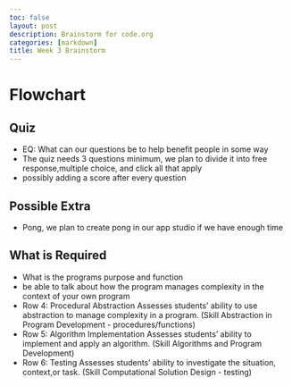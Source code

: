 ```yaml
---
toc: false
layout: post
description: Brainstorm for code.org
categories: [markdown]
title: Week 3 Brainstorm
---
```


# Flowchart

## Quiz

- EQ: What can our questions be to help benefit people in some way
- The quiz needs 3 questions minimum, we plan to divide it into free response,multiple choice, and click all that apply
- possibly adding a score after every question


## Possible Extra

- Pong, we plan to create pong in our app studio if we have enough time


## What is Required

- What is the programs purpose and function
- be able to talk about how the program manages complexity in the context of your own program
- Row 4: Procedural Abstraction
Assesses students’ ability to use abstraction to manage complexity in a program. (Skill Abstraction in Program Development - procedures/functions)
- Row 5: Algorithm Implementation
Assesses students’ ability to implement and apply an algorithm. (Skill Algorithms and Program Development)
- Row 6: Testing
Assesses students’ ability to investigate the situation, context,or task. (Skill Computational Solution Design - testing)